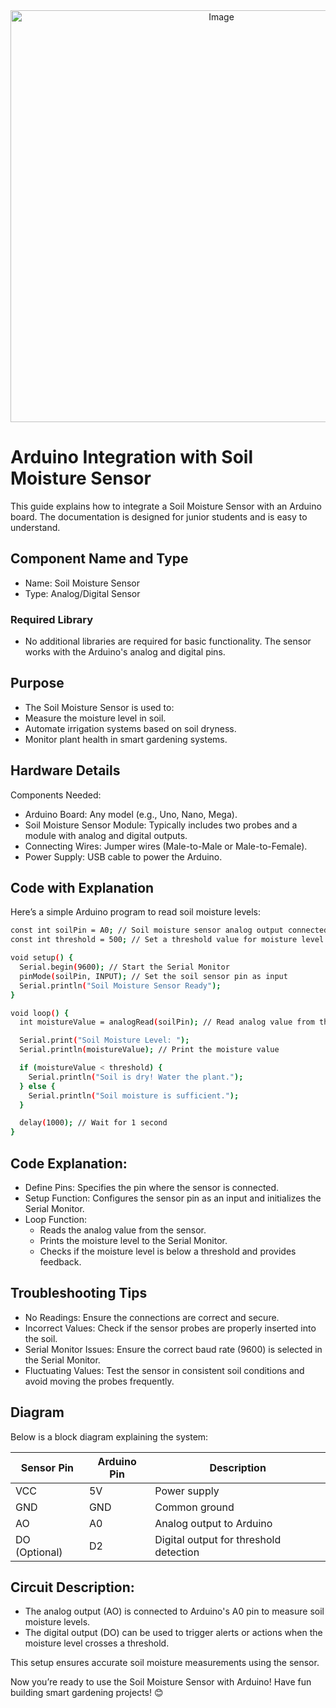 <div align="center">
  <img width="659" alt="Image" src="https://github.com/user-attachments/assets/5c8d7a11-51a1-4184-bf30-c8d81373ee44" />
</div>

# Arduino Integration with Soil Moisture Sensor
This guide explains how to integrate a Soil Moisture Sensor with an Arduino board. The documentation is designed for junior students and is easy to understand.
## Component Name and Type
* Name: Soil Moisture Sensor
* Type: Analog/Digital Sensor
### Required Library
* No additional libraries are required for basic functionality. The sensor works with the Arduino's analog and digital pins.
## Purpose
* The Soil Moisture Sensor is used to:
* Measure the moisture level in soil.
* Automate irrigation systems based on soil dryness.
* Monitor plant health in smart gardening systems.

## Hardware Details
Components Needed:
* Arduino Board: Any model (e.g., Uno, Nano, Mega).
* Soil Moisture Sensor Module: Typically includes two probes and a module with analog and digital outputs.
* Connecting Wires: Jumper wires (Male-to-Male or Male-to-Female).
* Power Supply: USB cable to power the Arduino.

## Code with Explanation
Here’s a simple Arduino program to read soil moisture levels:
```bash
const int soilPin = A0; // Soil moisture sensor analog output connected to A0
const int threshold = 500; // Set a threshold value for moisture level

void setup() {
  Serial.begin(9600); // Start the Serial Monitor
  pinMode(soilPin, INPUT); // Set the soil sensor pin as input
  Serial.println("Soil Moisture Sensor Ready");
}

void loop() {
  int moistureValue = analogRead(soilPin); // Read analog value from the sensor

  Serial.print("Soil Moisture Level: ");
  Serial.println(moistureValue); // Print the moisture value

  if (moistureValue < threshold) {
    Serial.println("Soil is dry! Water the plant.");
  } else {
    Serial.println("Soil moisture is sufficient.");
  }

  delay(1000); // Wait for 1 second
}
```
## Code Explanation:
* Define Pins: Specifies the pin where the sensor is connected.
* Setup Function: Configures the sensor pin as an input and initializes the Serial Monitor.
* Loop Function:
  * Reads the analog value from the sensor.
  * Prints the moisture level to the Serial Monitor.
  * Checks if the moisture level is below a threshold and provides feedback.

## Troubleshooting Tips
* No Readings: Ensure the connections are correct and secure.
* Incorrect Values: Check if the sensor probes are properly inserted into the soil.
* Serial Monitor Issues: Ensure the correct baud rate (9600) is selected in the Serial Monitor.
* Fluctuating Values: Test the sensor in consistent soil conditions and avoid moving the probes frequently.

## Diagram
Below is a block diagram explaining the system:

|Sensor Pin  |  Arduino Pin  |  Description  |
|------------|---------------|---------------|
|VCC         |  5V           |  Power supply |
|  GND       |      GND      |  Common ground|
|    AO      |      A0       |Analog output to Arduino|
|DO (Optional)|D2|Digital output for threshold detection

## Circuit Description:
* The analog output (AO) is connected to Arduino's A0 pin to measure soil moisture levels.
* The digital output (DO) can be used to trigger alerts or actions when the moisture level crosses a threshold.

This setup ensures accurate soil moisture measurements using the sensor.

Now you’re ready to use the Soil Moisture Sensor with Arduino! Have fun building smart gardening projects! 😊

